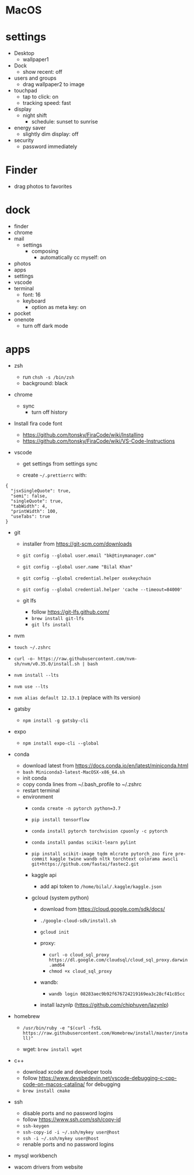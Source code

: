 # MacOS

# settings

- Desktop
  - wallpaper1
- Dock
  - show recent: off
- users and groups
  - drag wallpaper2 to image
- touchpad
  - tap to click: on
  - tracking speed: fast
- display
  - night shift
    - schedule: sunset to sunrise
- energy saver
  - slightly dim display: off
- security
  - password immediately

# Finder

- drag photos to favorites

# dock

- finder
- chrome
- mail
  - settings
    - composing
      - automatically cc myself: on
- photos
- apps
- settings
- vscode
- terminal
  - font: 16
  - keyboard
    - option as meta key: on
- pocket
- onenote
  - turn off dark mode

# apps

- zsh
  - run `chsh -s /bin/zsh`
  - background: black
  

- chrome
  - sync
    - turn off history

- Install fira code font
  - https://github.com/tonsky/FiraCode/wiki/Installing
  - https://github.com/tonsky/FiraCode/wiki/VS-Code-Instructions

- vscode
    - get settings from settings sync
    
    - create `~/.prettierrc` with:
    
```
{
  "jsxSingleQuote": true,
  "semi": false,
  "singleQuote": true,
  "tabWidth": 4,
  "printWidth": 100,
  "useTabs": true
}
```

- git
  - installer from https://git-scm.com/downloads
  - `git config --global user.email "bk@tinymanager.com"`
  - `git config --global user.name "Bilal Khan"`
  - `git config --global credential.helper osxkeychain`
  - `git config --global credential.helper 'cache --timeout=84000'`
  
  - git lfs
    - follow https://git-lfs.github.com/
    - `brew install git-lfs`
    - `git lfs install`
    
    
 - nvm
  - `touch ~/.zshrc`
  - `curl -o- https://raw.githubusercontent.com/nvm-sh/nvm/v0.35.0/install.sh | bash`
  - `nvm install --lts`
  - `nvm use --lts`
  - `nvm alias default 12.13.1` (replace with lts version)
  
  - gatsby
    - `npm install -g gatsby-cli`
  
  - expo
    - `npm install expo-cli --global`

- conda
  - download latest from https://docs.conda.io/en/latest/miniconda.html
  - `bash Miniconda3-latest-MacOSX-x86_64.sh`
  - init conda
  - copy conda lines from ~/.bash_profile to ~/.zshrc
  - restart terminal
  - environment
    - `conda create -n pytorch python=3.7`
    - `pip install tensorflow`
    - `conda install pytorch torchvision cpuonly -c pytorch`
    - `conda install pandas scikit-learn pylint`
    - `pip install scikit-image tqdm mlcrate pytorch_zoo fire pre-commit kaggle twine wandb nltk torchtext colorama awscli git+https://github.com/fastai/fastec2.git`
    
    - kaggle api
      - add api token to `/home/bilal/.kaggle/kaggle.json`
    
    - gcloud (system python)
      - download from https://cloud.google.com/sdk/docs/
      - `./google-cloud-sdk/install.sh`
      - `gcloud init`
      
      - proxy: 
        - `curl -o cloud_sql_proxy https://dl.google.com/cloudsql/cloud_sql_proxy.darwin.amd64`
        - `chmod +x cloud_sql_proxy`
        
      - wandb:
        - `wandb login 08283aec9b92f676724219169ea3c28cf41c85cc`
        
      - install lazynlp (https://github.com/chiphuyen/lazynlp)

- homebrew
  - `/usr/bin/ruby -e "$(curl -fsSL https://raw.githubusercontent.com/Homebrew/install/master/install)"`
  
  - wget: `brew install wget`


- c++
  - download xcode and developer tools
  - follow https://www.devsbedevin.net/vscode-debugging-c-cpp-code-on-macos-catalina/ for debugging
  - `brew install cmake`


- ssh
  - disable ports and no password logins
  - follow https://www.ssh.com/ssh/copy-id
  - `ssh-keygen`
  - `ssh-copy-id -i ~/.ssh/mykey user@host`
  - `ssh -i ~/.ssh/mykey user@host`
  - renable ports and no password logins

- mysql workbench

- wacom drivers from website
